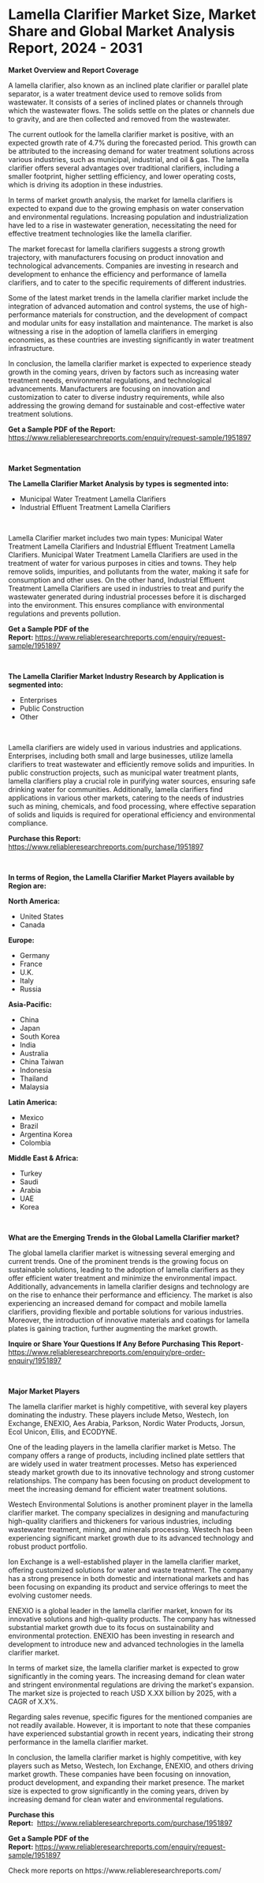 <p><h1>Lamella Clarifier Market Size, Market Share and Global Market Analysis Report, 2024 - 2031</h1></p><p><strong>Market Overview and Report Coverage</strong></p>
<p><p>A lamella clarifier, also known as an inclined plate clarifier or parallel plate separator, is a water treatment device used to remove solids from wastewater. It consists of a series of inclined plates or channels through which the wastewater flows. The solids settle on the plates or channels due to gravity, and are then collected and removed from the wastewater.</p><p>The current outlook for the lamella clarifier market is positive, with an expected growth rate of 4.7% during the forecasted period. This growth can be attributed to the increasing demand for water treatment solutions across various industries, such as municipal, industrial, and oil & gas. The lamella clarifier offers several advantages over traditional clarifiers, including a smaller footprint, higher settling efficiency, and lower operating costs, which is driving its adoption in these industries.</p><p>In terms of market growth analysis, the market for lamella clarifiers is expected to expand due to the growing emphasis on water conservation and environmental regulations. Increasing population and industrialization have led to a rise in wastewater generation, necessitating the need for effective treatment technologies like the lamella clarifier.</p><p>The market forecast for lamella clarifiers suggests a strong growth trajectory, with manufacturers focusing on product innovation and technological advancements. Companies are investing in research and development to enhance the efficiency and performance of lamella clarifiers, and to cater to the specific requirements of different industries.</p><p>Some of the latest market trends in the lamella clarifier market include the integration of advanced automation and control systems, the use of high-performance materials for construction, and the development of compact and modular units for easy installation and maintenance. The market is also witnessing a rise in the adoption of lamella clarifiers in emerging economies, as these countries are investing significantly in water treatment infrastructure.</p><p>In conclusion, the lamella clarifier market is expected to experience steady growth in the coming years, driven by factors such as increasing water treatment needs, environmental regulations, and technological advancements. Manufacturers are focusing on innovation and customization to cater to diverse industry requirements, while also addressing the growing demand for sustainable and cost-effective water treatment solutions.</p></p>
<p><strong>Get a Sample PDF of the Report:</strong> <a href="https://www.reliableresearchreports.com/enquiry/request-sample/1951897">https://www.reliableresearchreports.com/enquiry/request-sample/1951897</a></p>
<p>&nbsp;</p>
<p><strong>Market Segmentation</strong></p>
<p><strong>The Lamella Clarifier Market Analysis by types is segmented into:</strong></p>
<p><ul><li>Municipal Water Treatment Lamella Clarifiers</li><li>Industrial Effluent Treatment Lamella Clarifiers</li></ul></p>
<p>&nbsp;</p>
<p><p>Lamella Clarifier market includes two main types: Municipal Water Treatment Lamella Clarifiers and Industrial Effluent Treatment Lamella Clarifiers. Municipal Water Treatment Lamella Clarifiers are used in the treatment of water for various purposes in cities and towns. They help remove solids, impurities, and pollutants from the water, making it safe for consumption and other uses. On the other hand, Industrial Effluent Treatment Lamella Clarifiers are used in industries to treat and purify the wastewater generated during industrial processes before it is discharged into the environment. This ensures compliance with environmental regulations and prevents pollution.</p></p>
<p><strong>Get a Sample PDF of the Report:</strong>&nbsp;<a href="https://www.reliableresearchreports.com/enquiry/request-sample/1951897">https://www.reliableresearchreports.com/enquiry/request-sample/1951897</a></p>
<p>&nbsp;</p>
<p><strong>The Lamella Clarifier Market Industry Research by Application is segmented into:</strong></p>
<p><ul><li>Enterprises</li><li>Public Construction</li><li>Other</li></ul></p>
<p>&nbsp;</p>
<p><p>Lamella clarifiers are widely used in various industries and applications. Enterprises, including both small and large businesses, utilize lamella clarifiers to treat wastewater and efficiently remove solids and impurities. In public construction projects, such as municipal water treatment plants, lamella clarifiers play a crucial role in purifying water sources, ensuring safe drinking water for communities. Additionally, lamella clarifiers find applications in various other markets, catering to the needs of industries such as mining, chemicals, and food processing, where effective separation of solids and liquids is required for operational efficiency and environmental compliance.</p></p>
<p><strong>Purchase this Report:</strong>&nbsp; <a href="https://www.reliableresearchreports.com/purchase/1951897">https://www.reliableresearchreports.com/purchase/1951897</a></p>
<p>&nbsp;</p>
<p><strong>In terms of Region, the Lamella Clarifier Market Players available by Region are:</strong></p>
<p>
    <p> <strong> North America: </strong>
        <ul>
            <li>United States</li>
            <li>Canada</li>
        </ul>
        </p> 
    <p> <strong> Europe: </strong>
        <ul>
            <li>Germany</li>
            <li>France</li>
            <li>U.K.</li>
            <li>Italy</li>
            <li>Russia</li>
        </ul>
        </p> 
    <p> <strong> Asia-Pacific: </strong>
        <ul>
            <li>China</li>
            <li>Japan</li>
            <li>South Korea</li>
            <li>India</li>
            <li>Australia</li>
            <li>China Taiwan</li>
            <li>Indonesia</li>
            <li>Thailand</li>
            <li>Malaysia</li>
        </ul>
        </p> 
    <p> <strong> Latin America: </strong>
        <ul>
            <li>Mexico</li>
            <li>Brazil</li>
            <li>Argentina Korea</li>
            <li>Colombia</li>
        </ul>
        </p> 
    <p> <strong> Middle East & Africa: </strong>
        <ul>
            <li>Turkey</li>
            <li>Saudi</li>
            <li>Arabia</li>
            <li>UAE</li>
            <li>Korea</li>
        </ul>
    </p>
    </p>
<p>&nbsp;</p>
<p><strong>What are the Emerging Trends in the Global Lamella Clarifier market?</strong></p>
<p><p>The global lamella clarifier market is witnessing several emerging and current trends. One of the prominent trends is the growing focus on sustainable solutions, leading to the adoption of lamella clarifiers as they offer efficient water treatment and minimize the environmental impact. Additionally, advancements in lamella clarifier designs and technology are on the rise to enhance their performance and efficiency. The market is also experiencing an increased demand for compact and mobile lamella clarifiers, providing flexible and portable solutions for various industries. Moreover, the introduction of innovative materials and coatings for lamella plates is gaining traction, further augmenting the market growth.</p></p>
<p><strong>Inquire or Share Your Questions If Any Before Purchasing This Report</strong>- <a href="https://www.reliableresearchreports.com/enquiry/pre-order-enquiry/1951897">https://www.reliableresearchreports.com/enquiry/pre-order-enquiry/1951897</a></p>
<p>&nbsp;</p>
<p><strong>Major Market Players</strong></p>
<p><p>The lamella clarifier market is highly competitive, with several key players dominating the industry. These players include Metso, Westech, Ion Exchange, ENEXIO, Aes Arabia, Parkson, Nordic Water Products, Jorsun, Ecol Unicon, Ellis, and ECODYNE. </p><p>One of the leading players in the lamella clarifier market is Metso. The company offers a range of products, including inclined plate settlers that are widely used in water treatment processes. Metso has experienced steady market growth due to its innovative technology and strong customer relationships. The company has been focusing on product development to meet the increasing demand for efficient water treatment solutions.</p><p>Westech Environmental Solutions is another prominent player in the lamella clarifier market. The company specializes in designing and manufacturing high-quality clarifiers and thickeners for various industries, including wastewater treatment, mining, and minerals processing. Westech has been experiencing significant market growth due to its advanced technology and robust product portfolio.</p><p>Ion Exchange is a well-established player in the lamella clarifier market, offering customized solutions for water and waste treatment. The company has a strong presence in both domestic and international markets and has been focusing on expanding its product and service offerings to meet the evolving customer needs.</p><p>ENEXIO is a global leader in the lamella clarifier market, known for its innovative solutions and high-quality products. The company has witnessed substantial market growth due to its focus on sustainability and environmental protection. ENEXIO has been investing in research and development to introduce new and advanced technologies in the lamella clarifier market.</p><p>In terms of market size, the lamella clarifier market is expected to grow significantly in the coming years. The increasing demand for clean water and stringent environmental regulations are driving the market's expansion. The market size is projected to reach USD X.XX billion by 2025, with a CAGR of X.X%.</p><p>Regarding sales revenue, specific figures for the mentioned companies are not readily available. However, it is important to note that these companies have experienced substantial growth in recent years, indicating their strong performance in the lamella clarifier market.</p><p>In conclusion, the lamella clarifier market is highly competitive, with key players such as Metso, Westech, Ion Exchange, ENEXIO, and others driving market growth. These companies have been focusing on innovation, product development, and expanding their market presence. The market size is expected to grow significantly in the coming years, driven by increasing demand for clean water and environmental regulations.</p></p>
<p><strong>Purchase this Report:</strong>&nbsp;&nbsp;<a href="https://www.reliableresearchreports.com/purchase/1951897">https://www.reliableresearchreports.com/purchase/1951897</a></p>
<p></p>
<p><strong>Get a Sample PDF of the Report:</strong>&nbsp;<a href="https://www.reliableresearchreports.com/enquiry/request-sample/1951897">https://www.reliableresearchreports.com/enquiry/request-sample/1951897</a></p>
<p>Check more reports on https://www.reliableresearchreports.com/</p>